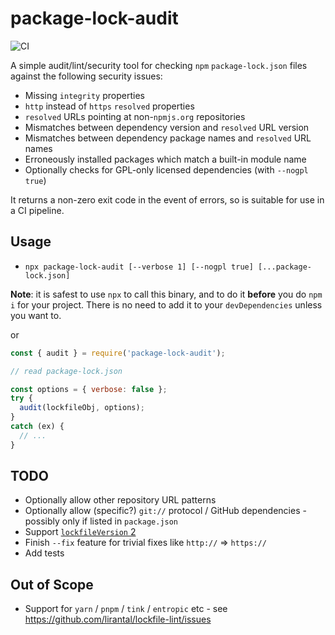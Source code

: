 # package-lock-audit

![CI](https://github.com/Mermade/package-lock-audit/workflows/CI/badge.svg)

A simple audit/lint/security tool for checking `npm` `package-lock.json` files against the following security issues:

* Missing `integrity` properties
* `http` instead of `https` `resolved` properties
* `resolved` URLs pointing at non-`npmjs.org` repositories
* Mismatches between dependency version and `resolved` URL version
* Mismatches between dependency package names and `resolved` URL names
* Erroneously installed packages which match a built-in module name
* Optionally checks for GPL-only licensed dependencies (with `--nogpl true`)

It returns a non-zero exit code in the event of errors, so is suitable for use in a CI pipeline.

## Usage

* `npx package-lock-audit [--verbose 1] [--nogpl true] [...package-lock.json]`

**Note**: it is safest to use `npx` to call this binary, and to do it **before** you do `npm i` for your project. There is no need to add it to your `devDependencies` unless you want to.

or

```js
const { audit } = require('package-lock-audit');

// read package-lock.json

const options = { verbose: false };
try {
  audit(lockfileObj, options);
}
catch (ex) {
  // ...
}
```

## TODO

* Optionally allow other repository URL patterns
* Optionally allow (specific?) `git://` protocol / GitHub dependencies - possibly only if listed in `package.json`
* Support [`lockfileVersion` 2](https://gitlab.com/gitlab-org/gitlab/-/issues/273651)
* Finish `--fix` feature for trivial fixes like `http://` => `https://`
* Add tests

## Out of Scope

* Support for `yarn` / `pnpm` / `tink` / `entropic` etc - see https://github.com/lirantal/lockfile-lint/issues
